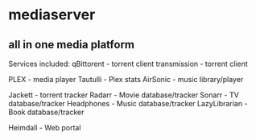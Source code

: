 # mediaserver
## all in one media platform

Services included:
qBittorent - torrent client
transmission - torrent client

PLEX - media player
Tautulli - Plex stats
AirSonic - music library/player

Jackett - torrent tracker
Radarr - Movie database/tracker
Sonarr - TV database/tracker
Headphones - Music database/tracker
LazyLibrarian - Book database/tracker

Heimdall - Web portal

